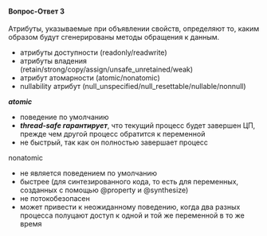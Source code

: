 #### Вопрос-Ответ 3
Атрибуты, указываемые при объявлении свойств, определяют то, каким образом будут сгенерированы методы обращения к данным.
* атрибуты доступности (readonly/readwrite)
* атрибуты владения (retain/strong/copy/assign/unsafe_unretained/weak)
* атрибут атомарности (atomic/nonatomic)
* nullability атрибут (null_unspecified/null_resettable/nullable/nonnull)

***atomic***
* поведение по умолчанию
* ***thread-safe гарантирует***, что текущий процесс будет завершен ЦП, прежде чем другой процесс обратится к переменной
* не быстрый, так как он полностью завершает процесс

nonatomic
* не является поведением по умолчанию
* быстрее (для синтезированного кода, то есть для переменных, созданных с помощью @property и @synthesize)
* не потокобезопасен
* может привести к неожиданному поведению, когда два разных процесса полуцают доступ к одной и той же переменной в то же время



